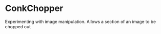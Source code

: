 # ConkChopper
Experimenting with image manipulation. Allows a section of an image to be chopped out
